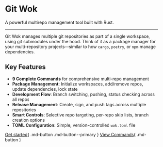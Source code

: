 # Git Wok

A powerful multirepo management tool built with Rust.

---

Git Wok manages multiple git repositories as part of a single workspace, using git submodules under the hood. Think of it as a package manager for your multi-repository projects—similar to how `cargo`, `poetry`, or `npm` manage dependencies.

## Key Features

- **9 Complete Commands** for comprehensive multi-repo management
- **Package Management**: Initialize workspaces, add/remove repos, update dependencies, lock state
- **Development Flow**: Branch switching, pushing, status checking across all repos
- **Release Management**: Create, sign, and push tags across multiple repositories
- **Smart Controls**: Selective repo targeting, per-repo skip lists, branch creation options
- **TOML Configuration**: Simple, version-controlled `wok.toml` file

[Get started](getting-started.md){ .md-button .md-button--primary }
[View Commands](cli.md){ .md-button }
